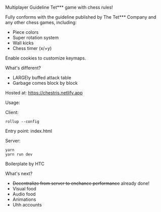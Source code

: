 Multiplayer Guideline Tet*** game with chess rules!

Fully conforms with the guideline published by The Tet*** Company and any other chess games, including: 

- Piece colors
- Super rotation system
- Wall kicks
- Chess timer (x/+y)

Enable cookies to customize keymaps.

What's different?

- LARGEly buffed attack table
- Garbage comes block by block

Hosted at: https://chestris.netlify.app

Usage:

Client: 
```
rollup --config
```
Entry point: index.html

Server:
```
yarn
yarn run dev
```

Boilerplate by HTC

What's next?
- ~~Decentralize from server to enchance performance~~ already done!
- Visual food
- Audio food
- Animations
- Uhh accounts
